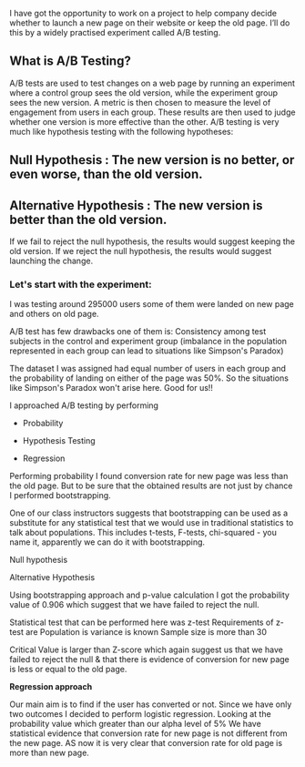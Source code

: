 I have got the opportunity to work on a project to help company decide whether to launch a new page on their website or keep the old page.
I’ll do this by a widely practised experiment called A/B testing.

## What is A/B Testing?

A/B tests are used to test changes on a web page by running an experiment where a control group sees the old version, while the experiment 
group sees the new version. A metric is then chosen to measure the level of engagement from users in each group. These results are then 
used to judge whether one version is more effective than the other. 
A/B testing is very much like hypothesis testing with the following hypotheses:

## **Null Hypothesis** : The new version is no better, or even worse, than the old version.
## **Alternative Hypothesis** : The new version is better than the old version.

If we fail to reject the null hypothesis, the results would suggest keeping the old version. If we reject the null hypothesis, 
the results would suggest launching the change.

### Let's start with the experiment:

I was testing around 295000 users some of them were landed on new page and others on old page.

A/B test has few drawbacks one of them is:
Consistency among test subjects in the control and experiment group (imbalance in the population represented in each group can lead 
to situations like Simpson's Paradox)

The dataset I was assigned had equal number of users in each group and the probability of landing on either of the page was 50%. So the 
situations like Simpson's Paradox won't arise here. Good for us!!

I approached A/B testing by performing
 
- Probability

- Hypothesis Testing

- Regression

Performing probability I found conversion rate for new page was less than the old page. But to be sure that the obtained results are 
not just by chance I performed bootstrapping.

One of our class instructors suggests that bootstrapping can be used as a substitute for any statistical test that we would use in
traditional statistics to talk about populations. This includes t-tests, F-tests, chi-squared - you name it, apparently we can do it 
with bootstrapping.

Null hypothesis

Alternative Hypothesis

Using bootstrapping approach and p-value calculation I got the probability value of 0.906 which suggest that we have failed to 
reject the null.

Statistical test that can be performed here was z-test
Requirements of z-test are
Population is variance is known
Sample size is more than 30

Critical Value is larger than Z-score which again suggest us that we have failed to reject the null & that there is 
evidence of conversion for new page is less or equal to the old page.

**Regression approach**

Our main aim is to find if the user has converted or not. Since we have only two outcomes I decided to perform logistic regression.
Looking at the probability value which greater than our alpha level of 5% We have statistical evidence that conversion rate for new page is not different from the new page.
AS now it is very clear that conversion rate for old page is more than new page.


